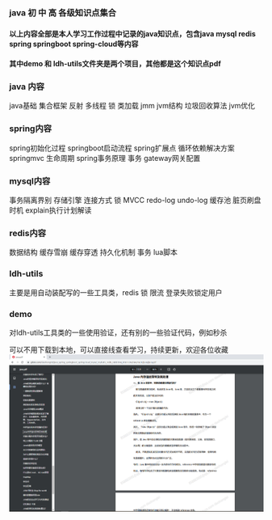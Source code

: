 ### java 初 中 高 各级知识点集合
#### 以上内容全部是本人学习工作过程中记录的java知识点，包含java mysql redis spring springboot spring-cloud等内容
#### 其中demo 和 ldh-utils文件夹是两个项目，其他都是这个知识点pdf


### java 内容
java基础 集合框架 反射 多线程 锁 类加载 jmm jvm结构 垃圾回收算法 jvm优化


### spring内容
spring初始化过程 springboot启动流程 spring扩展点 循环依赖解决方案 springmvc 生命周期 spring事务原理 事务 gateway网关配置


### mysql内容
事务隔离界别 存储引擎 连接方式 锁 MVCC redo-log undo-log 缓存池 脏页刷盘时机  explain执行计划解读


### redis内容
数据结构 缓存雪崩 缓存穿透 持久化机制 事务 lua脚本


### ldh-utils
主要是用自动装配写的一些工具类，redis 锁 限流 登录失败锁定用户 


### demo
对ldh-utils工具类的一些使用验证，还有别的一些验证代码，例如秒杀




可以不用下载到本地，可以直接线查看学习，持续更新，欢迎各位收藏
![img.png](img.png)